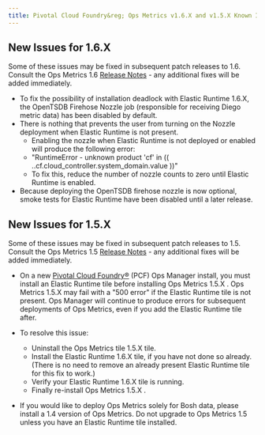 ```yaml
---
title: Pivotal Cloud Foundry&reg; Ops Metrics v1.6.X and v1.5.X Known Issues
---
```

## New Issues for 1.6.X
Some of these issues may be fixed in subsequent patch releases to 1.6. Consult the Ops Metrics 1.6 [Release Notes](opsmetrics_rn_1_6.html) - any additional fixes will be added immediately.

* To fix the possibility of installation deadlock with Elastic Runtime 1.6.X, the OpenTSDB Firehose Nozzle job (responsible for receiving Diego metric data) has been disabled by default.
* There is nothing that prevents the user from turning on the Nozzle deployment when Elastic Runtime is not present.
  * Enabling the nozzle when Elastic Runtime is not deployed or enabled will produce the following error:
  * "RuntimeError - unknown product 'cf' in (( ..cf.cloud_controller.system_domain.value ))"
  * To fix this, reduce the number of nozzle counts to zero until Elastic Runtime is enabled.
* Because deploying the OpenTSDB firehose nozzle is now optional, smoke tests for Elastic Runtime have been disabled until a later release.

## New Issues for 1.5.X

Some of these issues may be fixed in subsequent patch releases to 1.5. Consult the Ops Metrics 1.5 [Release Notes](opsmetrics_rn_1_6.html) - any additional fixes will be added immediately.

* On a new [Pivotal Cloud Foundry&reg;](https://network.pivotal.io/products/pivotal-cf) (PCF) Ops Manager install, you must install an Elastic Runtime tile before installing Ops Metrics 1.5.X . Ops Metrics 1.5.X may fail with a "500 error" if the Elastic Runtime tile is not present. Ops Manager will continue to produce errors for subsequent deployments of Ops Metrics, even if you add the Elastic Runtime tile after.
* To resolve this issue:
  * Uninstall the Ops Metrics tile 1.5.X tile.
  * Install the Elastic Runtime 1.6.X tile, if you have not done so already.  (There is no need to remove an already present Elastic Runtime tile for this fix to work.)
  * Verify your Elastic Runtime 1.6.X tile is running.
  * Finally re-install Ops Metrics 1.5.X .

* If you would like to deploy Ops Metrics solely for Bosh data, please install a 1.4 version of Ops Metrics. Do not upgrade to Ops Metrics 1.5 unless you have an Elastic Runtime tile installed.
